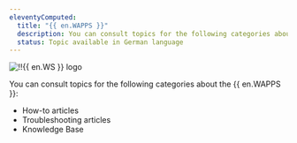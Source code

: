 ```yaml
---
eleventyComputed:
  title: "{{ en.WAPPS }}"
  description: You can consult topics for the following categories about {{ en.WAPPS }}':' How-to articles, Troubleshooting articles and Knowledge Base
  status: Topic available in German language
---
```

![!!{{ en.WS }} logo](https://webdevolutions.blob.core.windows.net/images/projects/workspace/logos/workspace-color-shadow.svg)

You can consult topics for the following categories about the {{ en.WAPPS }}:

* How-to articles
* Troubleshooting articles
* Knowledge Base
